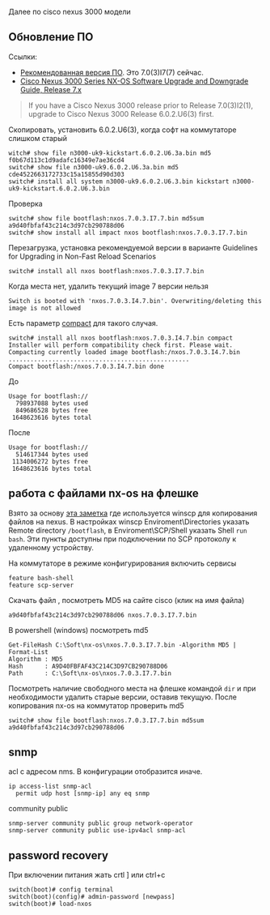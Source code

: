 Далее по cisco nexus 3000 модели

## Обновление ПО

Ссылки:

* [Рекомендованная версия ПО](https://www.cisco.com/c/en/us/td/docs/switches/datacenter/nexus3000/sw/recommended_release/b_Minimum_and_Recommended_Cisco_NX-OS_Releases_for_Cisco_Nexus_3000_Series_Switches.html). Это 7.0(3)I7(7) сейчас.
* [Cisco Nexus 3000 Series NX-OS Software Upgrade and Downgrade Guide, Release 7.x](https://www.cisco.com/c/en/us/td/docs/switches/datacenter/nexus3000/sw/upgrade/7_x/b_Cisco_Nexus_3000_Series_NX_OS_Software_Upgrade_and_Downgrade_Release_7_x/b_Cisco_Nexus_3000_Series_NX_OS_Software_Upgrade_and_Downgrade_Release_7_x_newGuide_chapter_01.html)

> If you have a Cisco Nexus 3000 release prior to Release 7.0(3)I2(1), upgrade to Cisco Nexus 3000 Release 6.0.2.U6(3) first. 

Скопировать, установить 6.0.2.U6(3), когда софт на коммутаторе слишком старый
```text
witch# show file n3000-uk9-kickstart.6.0.2.U6.3a.bin md5
f0b67d113c1d9adafc16349e7ae36cd4
switch# show file n3000-uk9.6.0.2.U6.3a.bin md5
cde4522663172733c15a15855d90d303
switch# install all system n3000-uk9.6.0.2.U6.3.bin kickstart n3000-uk9-kickstart.6.0.2.U6.3.bin
```
Проверка
```text
switch# show file bootflash:nxos.7.0.3.I7.7.bin md5sum
a9d40fbfaf43c214c3d97cb290788d06
switch# show install all impact nxos bootflash:nxos.7.0.3.I7.7.bin
```
Перезагрузка, установка рекомендуемой версии в варианте Guidelines for Upgrading in Non-Fast Reload Scenarios
```text
switch# install all nxos bootflash:nxos.7.0.3.I7.7.bin
```

Когда места нет, удалить текущий image 7 версии нельзя
```text
Switch is booted with 'nxos.7.0.3.I4.7.bin'. Overwriting/deleting this image is not allowed
``` 
Есть параметр [compact](https://www.cisco.com/c/en/us/support/docs/switches/nexus-3000-series-switches/215781-nexus-3000-3100-and-3500-nx-os-compact.html) для такого случая.
```text
switch# install all nxos bootflash:nxos.7.0.3.I4.7.bin compact
Installer will perform compatibility check first. Please wait.
Compacting currently loaded image bootflash:/nxos.7.0.3.I4.7.bin
..................................................
Compact bootflash:/nxos.7.0.3.I4.7.bin done
```
До
```text
Usage for bootflash://
  798937088 bytes used
  849686528 bytes free
 1648623616 bytes total
```
После
```text
Usage for bootflash://
  514617344 bytes used
 1134006272 bytes free
 1648623616 bytes total

```

## работа с файлами nx-os на флешке

Взято за основу [эта заметка](https://community.cisco.com/t5/data-center-documents/getting-winscp-on-n9k-to-work-settings-config-required/ta-p/3818490)
где используется winscp для копирования файлов на nexus. В настройках winscp Enviroment\Directories указать Remote directory `/bootflash`,
в Enviroment\SCP/Shell указать Shell `run bash`. Эти пункты доступны при подключении по SCP протоколу к удаленному устройству.

На коммутаторе в режиме конфигурирования включить сервисы
```text
feature bash-shell
feature sсp-server
```

Скачать файл , посмотреть MD5 на сайте cisco (клик на имя файла)
```text
a9d40fbfaf43c214c3d97cb290788d06 nxos.7.0.3.I7.7.bin
```

В powershell (windows) посмотреть md5
```text
Get-FileHash C:\Soft\nx-os\nxos.7.0.3.I7.7.bin -Algorithm MD5 | Format-List
Algorithm : MD5
Hash      : A9D40FBFAF43C214C3D97CB290788D06
Path      : C:\Soft\nx-os\nxos.7.0.3.I7.7.bin
```
Посмотреть наличие свободного места на флешке командой `dir` и при необходимости удалить старые версии, оставив текущую.
После копирования nx-os на коммутатор проверить md5
```text
switch# show file bootflash:nxos.7.0.3.I7.7.bin md5sum
a9d40fbfaf43c214c3d97cb290788d06
```

## snmp

acl с адресом nms. В конфигурации отобразится иначе.
```
ip access-list snmp-acl
  permit udp host [snmp-ip] any eq snmp
```
community public
```
snmp-server community public group network-operator
snmp-server community public use-ipv4acl snmp-acl
```

## password recovery

При включении питания жать crtl ] или ctrl+c
```text
switch(boot)# config terminal
switch(boot)(config)# admin-password [newpass]
switch(boot)# load-nxos
```

